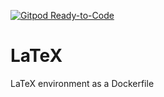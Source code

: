 [![Gitpod Ready-to-Code](https://img.shields.io/badge/Gitpod-Ready--to--Code-blue?logo=gitpod)](https://gitpod.io/#https://github.com/tobihans/end-year-project-report) 

# LaTeX
LaTeX environment as a Dockerfile
